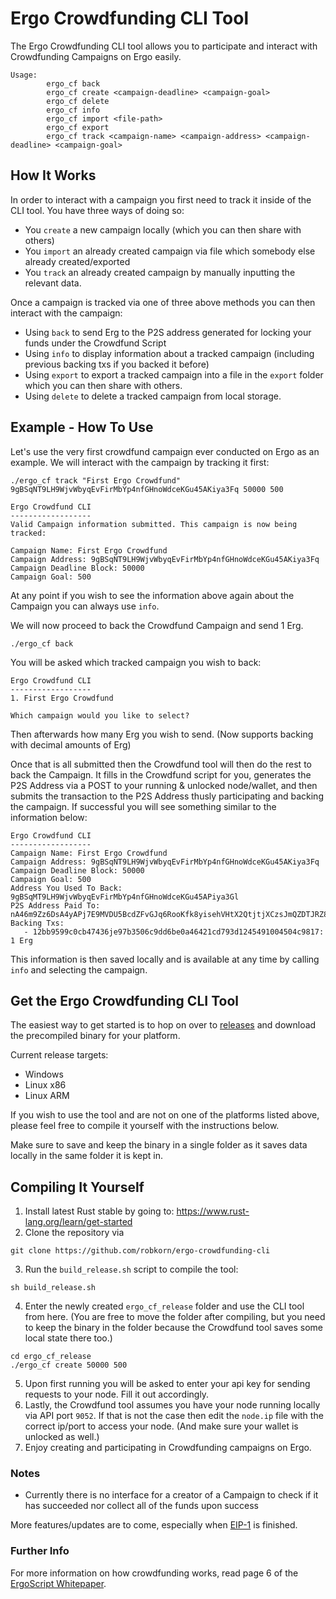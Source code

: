 # Ergo Crowdfunding CLI Tool

The Ergo Crowdfunding CLI tool allows you to participate and interact with Crowdfunding Campaigns on Ergo easily.


```
Usage: 
        ergo_cf back
        ergo_cf create <campaign-deadline> <campaign-goal> 
        ergo_cf delete
        ergo_cf info
        ergo_cf import <file-path>
        ergo_cf export
        ergo_cf track <campaign-name> <campaign-address> <campaign-deadline> <campaign-goal>
```

## How It Works

In order to interact with a campaign you first need to track it inside of the CLI tool. You have three ways of doing so:
 - You `create` a new campaign locally (which you can then share with others)
 - You `import` an already created campaign via file which somebody else already created/exported
 - You `track` an already created campaign by manually inputting the relevant data.

Once a campaign is tracked via one of three above methods you can then interact with the campaign:
 - Using `back` to send Erg to the P2S address generated for locking your funds under the Crowdfund Script
 - Using `info` to display information about a tracked campaign (including previous backing txs if you backed it before)
 - Using `export` to export a tracked campaign into a file in the `export` folder which you can then share with others.
 - Using `delete` to delete a tracked campaign from local storage.

## Example - How To Use

Let's use the very first crowdfund campaign ever conducted on Ergo as an example. We will interact with the campaign by tracking it first:
```
./ergo_cf track "First Ergo Crowdfund" 9gBSqNT9LH9WjvWbyqEvFirMbYp4nfGHnoWdceKGu45AKiya3Fq 50000 500
```
```
Ergo Crowdfund CLI
------------------
Valid Campaign information submitted. This campaign is now being tracked:

Campaign Name: First Ergo Crowdfund
Campaign Address: 9gBSqNT9LH9WjvWbyqEvFirMbYp4nfGHnoWdceKGu45AKiya3Fq
Campaign Deadline Block: 50000
Campaign Goal: 500

```
At any point if you wish to see the information above again about the Campaign you can always use `info`.

We will now proceed to back the Crowdfund Campaign and send 1 Erg.
```
./ergo_cf back
```

You will be asked which tracked campaign you wish to back:

```
Ergo Crowdfund CLI
------------------
1. First Ergo Crowdfund

Which campaign would you like to select?
```

Then afterwards how many Erg you wish to send. (Now supports backing with decimal amounts of Erg)

Once that is all submitted then the Crowdfund tool will then do the rest to back the Campaign. It fills in the Crowdfund script for you, generates the P2S Address via a POST to your running & unlocked node/wallet, and then submits the transaction to the P2S Address thusly participating and backing the campaign. If successful you will see something similar to the information below:

```
Ergo Crowdfund CLI
------------------
Campaign Name: First Ergo Crowdfund
Campaign Address: 9gBSqNT9LH9WjvWbyqEvFirMbYp4nfGHnoWdceKGu45AKiya3Fq
Campaign Deadline Block: 50000
Campaign Goal: 500
Address You Used To Back: 9gBSqMT9LH9WjvWbyqEvFirMbYp4nfGHnoWdceKGu45APiya3Gl
P2S Address Paid To: nA46m9Zz6DsA4yAPj7E9MVDU5BcdZFvGJq6RooKfk8yisehVHtX2QtjtjXCzsJmQZDTJRZ8DtscG7T8tm67Zhf94atLDoeBXKFUEYDce3gxKgu8Fpn9ZbpoqdcqWFfS
Backing Txs:
   - 12bb9599c0cb47436je97b3506c9dd6be0a46421cd793d1245491004504c9817: 1 Erg
```

This information is then saved locally and is available at any time by calling `info` and selecting the campaign.

## Get the Ergo Crowdfunding CLI Tool

The easiest way to get started is to hop on over to [releases](https://github.com/robkorn/ergo-crowdfunding-cli/releases) and download the precompiled binary for your platform. 

Current release targets:
- Windows
- Linux x86
- Linux ARM

If you wish to use the tool and are not on one of the platforms listed above, please feel free to compile it yourself with the instructions below.

Make sure to save and keep the binary in a single folder as it saves data locally in the same folder it is kept in.

## Compiling It Yourself

 1. Install latest Rust stable by going to: https://www.rust-lang.org/learn/get-started
 2. Clone the repository via 
 ```
 git clone https://github.com/robkorn/ergo-crowdfunding-cli
 ```
 3. Run the `build_release.sh` script to compile the tool:
 ```
 sh build_release.sh
 ```
 4. Enter the newly created `ergo_cf_release` folder and use the CLI tool from here. (You are free to move the folder after compiling, but you need to keep the binary in the folder because the Crowdfund tool saves some local state there too.)
 ```
 cd ergo_cf_release
 ./ergo_cf create 50000 500
 ```
 5. Upon first running you will be asked to enter your api key for sending requests to your node. Fill it out accordingly.
 6. Lastly, the Crowdfund tool assumes you have your node running locally via API port `9052`. If that is not the case then edit the `node.ip` file with the correct ip/port to access your node. (And make sure your wallet is unlocked as well.)
 7. Enjoy creating and participating in Crowdfunding campaigns on Ergo.



### Notes

 - Currently there is no interface for a creator of a Campaign to check if it has succeeded nor collect all of the funds upon success

More features/updates are to come, especially when [EIP-1](https://github.com/ergoplatform/eips/blob/master/eip-0001.md) is finished.

### Further Info

For more information on how crowdfunding works, read page 6 of the [ErgoScript Whitepaper](https://docs.ergoplatform.com/ErgoScript.pdf).

